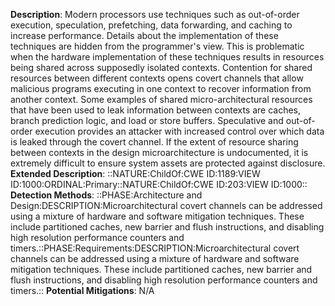 **Description**: Modern processors use techniques such as out-of-order execution, speculation, prefetching, data forwarding, and caching to increase performance. Details about the implementation of these techniques are hidden from the programmer's view. This is problematic when the hardware implementation of these techniques results in resources being shared across supposedly isolated contexts. Contention for shared resources between different contexts opens covert channels that allow malicious programs executing in one context to recover information from another context. Some examples of shared micro-architectural resources that have been used to leak information between contexts are caches, branch prediction logic, and load or store buffers. Speculative and out-of-order execution provides an attacker with increased control over which data is leaked through the covert channel. If the extent of resource sharing between contexts in the design microarchitecture is undocumented, it is extremely difficult to ensure system assets are protected against disclosure.
**Extended Description**: ::NATURE:ChildOf:CWE ID:1189:VIEW ID:1000:ORDINAL:Primary::NATURE:ChildOf:CWE ID:203:VIEW ID:1000::
**Detection Methods**: ::PHASE:Architecture and Design:DESCRIPTION:Microarchitectural covert channels can be addressed using a mixture of hardware and software mitigation techniques. These include partitioned caches, new barrier and flush instructions, and disabling high resolution performance counters and timers.::PHASE:Requirements:DESCRIPTION:Microarchitectural covert channels can be addressed using a mixture of hardware and software mitigation techniques. These include partitioned caches, new barrier and flush instructions, and disabling high resolution performance counters and timers.::
**Potential Mitigations**: N/A